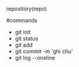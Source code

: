 repository(repo)

#commands
- git init
- git status
- git add
- git commit -m 'ghi chu'
- git log --oneline
